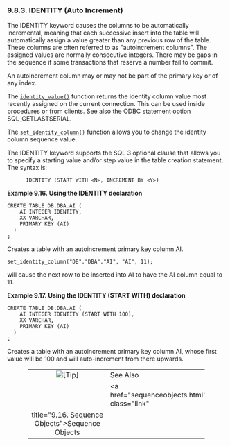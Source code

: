 <div id="identity" class="section">

<div class="titlepage">

<div>

<div>

### 9.8.3. IDENTITY (Auto Increment)

</div>

</div>

</div>

The IDENTITY keyword causes the columns to be automatically incremental,
meaning that each successive insert into the table will automatically
assign a value greater than any previous row of the table. These columns
are often referred to as "autoincrement columns". The assigned values
are normally consecutive integers. There may be gaps in the sequence if
some transactions that reserve a number fail to commit.

An autoincrement column may or may not be part of the primary key or of
any index.

The <a href="fn_identity_value.html" class="link"
title="identity_value"><code
class="function">identity_value()</code></a> function returns the
identity column value most recently assigned on the current connection.
This can be used inside procedures or from clients. See also the ODBC
statement option SQL_GETLASTSERIAL.

The <a href="fn_set_identity_column.html" class="link"
title="set_identity_column"><code
class="function">set_identity_column()</code></a> function allows you to
change the identity column sequence value.

The IDENTITY keyword supports the SQL 3 optional clause that allows you
to specify a starting value and/or step value in the table creation
statement. The syntax is:

``` programlisting
      IDENTITY (START WITH <N>, INCREMENT BY <Y>)
```

<div id="ex_identity" class="example">

**Example 9.16. Using the IDENTITY declaration**

<div class="example-contents">

``` programlisting
CREATE TABLE DB.DBA.AI (
    AI INTEGER IDENTITY,
    XX VARCHAR,
    PRIMARY KEY (AI)
  )
;
```

Creates a table with an autoincrement primary key column AI.

``` programlisting
set_identity_column("DB"."DBA"."AI", "AI", 11);
```

will cause the next row to be inserted into AI to have the AI column
equal to 11.

</div>

</div>

  

<div id="ex_identity_01" class="example">

**Example 9.17. Using the IDENTITY (START WITH) declaration**

<div class="example-contents">

``` programlisting
CREATE TABLE DB.DBA.AI (
    AI INTEGER IDENTITY (START WITH 100),
    XX VARCHAR,
    PRIMARY KEY (AI)
  )
;
```

Creates a table with an autoincrement primary key column AI, whose first
value will be 100 and will auto-increment from there upwards.

</div>

</div>

  

<div class="tip" style="margin-left: 0.5in; margin-right: 0.5in;">

|                            |                                                     |
|:--------------------------:|:----------------------------------------------------|
| ![\[Tip\]](images/tip.png) | See Also                                            |
|                            | <a href="sequenceobjects.html" class="link"         
                              title="9.16. Sequence Objects">Sequence Objects</a>  |

</div>

</div>
